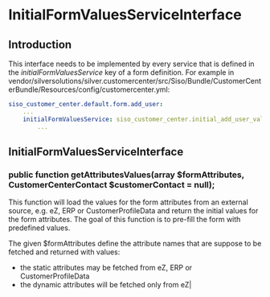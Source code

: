 # InitialFormValuesServiceInterface

## Introduction

This interface needs to be implemented by every service that is defined in the *initialFormValuesService* key of a form definition. For example in vendor/silversolutions/silver.customercenter/src/Siso/Bundle/CustomerCenterBundle/Resources/config/customercenter.yml:

``` yaml
siso_customer_center.default.form.add_user:
    ...
    initialFormValuesService: siso_customer_center.initial_add_user_values_service
        ...
```

## InitialFormValuesServiceInterface

### public function getAttributesValues(array $formAttributes, CustomerCenterContact $customerContact = null);

This function will load the values for the form attributes from an external source, e.g. eZ, ERP or
CustomerProfileData and return the initial values for the form attributes.
The goal of this function is to pre-fill the form with predefined values.

The given $formAttributes define the attribute names that are suppose to be fetched and returned with values:
 - the static attributes may be fetched from eZ, ERP or CustomerProfileData
 - the dynamic attributes will be fetched only from eZ|
